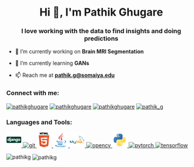 <h1 align="center">Hi 👋, I'm Pathik Ghugare</h1>
<h3 align="center">I love working with the data to find insights and doing predictions </h3>

- 🔭 I’m currently working on **Brain MRI Segmentation**

- 🌱 I’m currently learning **GANs**

- 📫 Reach me at **pathik.g@somaiya.edu**

<h3 align="left">Connect with me:</h3>
<p align="left">
<a href="https://twitter.com/pathikghugare" target="blank"><img align="center" src="https://raw.githubusercontent.com/rahuldkjain/github-profile-readme-generator/master/src/images/icons/Social/twitter.svg" alt="pathikghugare" height="30" width="40" /></a>
<a href="https://linkedin.com/in/pathikghugare" target="blank"><img align="center" src="https://raw.githubusercontent.com/rahuldkjain/github-profile-readme-generator/master/src/images/icons/Social/linked-in-alt.svg" alt="pathikghugare" height="30" width="40" /></a>
<a href="https://kaggle.com/pathikghugare" target="blank"><img align="center" src="https://raw.githubusercontent.com/rahuldkjain/github-profile-readme-generator/master/src/images/icons/Social/kaggle.svg" alt="pathikghugare" height="30" width="40" /></a>
<a href="https://www.hackerrank.com/pathik_g" target="blank"><img align="center" src="https://raw.githubusercontent.com/rahuldkjain/github-profile-readme-generator/master/src/images/icons/Social/hackerrank.svg" alt="pathik_g" height="30" width="40" /></a>
</p>

<h3 align="left">Languages and Tools:</h3>
<p align="left"> <a href="https://www.djangoproject.com/" target="_blank"> <img src="https://raw.githubusercontent.com/devicons/devicon/master/icons/django/django-original.svg" alt="django" width="40" height="40"/> </a> <a href="https://git-scm.com/" target="_blank"> <img src="https://www.vectorlogo.zone/logos/git-scm/git-scm-icon.svg" alt="git" width="40" height="40"/> </a> <a href="https://www.w3.org/html/" target="_blank"> <img src="https://raw.githubusercontent.com/devicons/devicon/master/icons/html5/html5-original-wordmark.svg" alt="html5" width="40" height="40"/> </a> <a href="https://www.java.com" target="_blank"> <img src="https://raw.githubusercontent.com/devicons/devicon/master/icons/java/java-original.svg" alt="java" width="40" height="40"/> </a> <a href="https://www.mysql.com/" target="_blank"> <img src="https://raw.githubusercontent.com/devicons/devicon/master/icons/mysql/mysql-original-wordmark.svg" alt="mysql" width="40" height="40"/> </a> <a href="https://opencv.org/" target="_blank"> <img src="https://www.vectorlogo.zone/logos/opencv/opencv-icon.svg" alt="opencv" width="40" height="40"/> </a> <a href="https://www.python.org" target="_blank"> <img src="https://raw.githubusercontent.com/devicons/devicon/master/icons/python/python-original.svg" alt="python" width="40" height="40"/> </a> <a href="https://pytorch.org/" target="_blank"> <img src="https://www.vectorlogo.zone/logos/pytorch/pytorch-icon.svg" alt="pytorch" width="40" height="40"/> </a> <a href="https://www.tensorflow.org" target="_blank"> <img src="https://www.vectorlogo.zone/logos/tensorflow/tensorflow-icon.svg" alt="tensorflow" width="40" height="40"/> </a> </p>

<p><img align="left" src="https://github-readme-stats.vercel.app/api/top-langs?username=pathikg&show_icons=true&locale=en&layout=compact" alt="pathikg" /></p>

<p>&nbsp;<img align="center" src="https://github-readme-stats.vercel.app/api?username=pathikg&show_icons=true&locale=en" alt="pathikg" /></p>

<!-- <p><img align="center" src="https://github-readme-streak-stats.herokuapp.com/?user=pathikg&" alt="pathikg" /></p> -->
